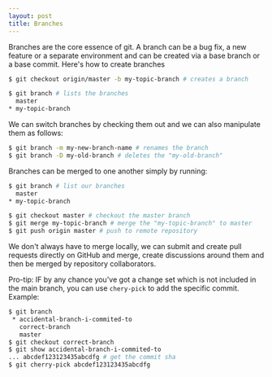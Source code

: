 ```yaml
---
layout: post
title: Branches
---
```


Branches are the core essence of git. A branch can be a bug fix, a new feature or a separate environment and can be created via a base branch or a base commit. Here's how to create branches

```bash
$ git checkout origin/master -b my-topic-branch # creates a branch

$ git branch # lists the branches
  master
* my-topic-branch
```

We can switch branches by checking them out and we can also manipulate them as follows:

```bash
$ git branch -m my-new-branch-name # renames the branch
$ git branch -D my-old-branch # deletes the "my-old-branch"
```

Branches can be merged to one another simply by running:

```bash
$ git branch # list our branches
  master
* my-topic-branch

$ git checkout master # checkout the master branch
$ git merge my-topic-branch # merge the "my-topic-branch" to master
$ git push origin master # push to remote repository
```

We don't always have to merge locally, we can submit and create pull requests directly on GitHub and merge, create discussions around them and then be merged by repository collaborators.

Pro-tip: IF by any chance you've got a change set which is not included in the main branch, you can use `chery-pick` to add the specific commit. Example:

```bash
$ git branch
 * accidental-branch-i-commited-to
   correct-branch
   master
$ git checkout correct-branch
$ git show accidental-branch-i-commited-to
... abcdef123123435abcdfg # get the commit sha
$ git cherry-pick abcdef123123435abcdfg
```



